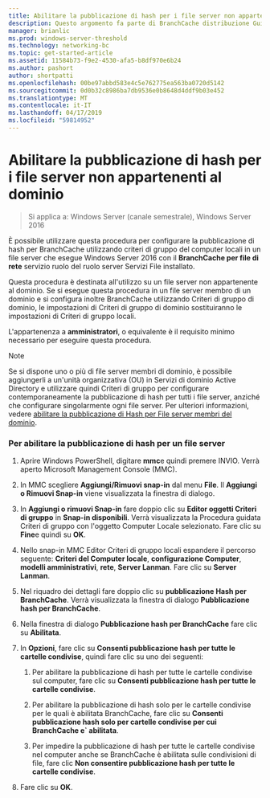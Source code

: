 ```yaml
---
title: Abilitare la pubblicazione di hash per i file server non appartenenti al dominio
description: Questo argomento fa parte di BranchCache distribuzione Guide per Windows Server 2016, che illustra come distribuire BranchCache in modalità cache distribuita e ospitato per ottimizzare l'utilizzo della larghezza di banda WAN nelle succursali
manager: brianlic
ms.prod: windows-server-threshold
ms.technology: networking-bc
ms.topic: get-started-article
ms.assetid: 11584b73-f9e2-4530-afa5-b8df970e6b24
ms.author: pashort
author: shortpatti
ms.openlocfilehash: 00be97abbd583e4c5e762775ea563ba0720d5142
ms.sourcegitcommit: 0d0b32c8986ba7db9536e0b8648d4ddf9b03e452
ms.translationtype: MT
ms.contentlocale: it-IT
ms.lasthandoff: 04/17/2019
ms.locfileid: "59814952"
---
```

# <a name="enable-hash-publication-for-non-domain-member-file-servers"></a>Abilitare la pubblicazione di hash per i file server non appartenenti al dominio

>Si applica a: Windows Server (canale semestrale), Windows Server 2016

È possibile utilizzare questa procedura per configurare la pubblicazione di hash per BranchCache utilizzando criteri di gruppo del computer locali in un file server che esegue Windows Server 2016 con il **BranchCache per file di rete** servizio ruolo del ruolo server Servizi File installato.  
  
Questa procedura è destinata all'utilizzo su un file server non appartenente al dominio. Se si esegue questa procedura in un file server membro di un dominio e si configura inoltre BranchCache utilizzando Criteri di gruppo di dominio, le impostazioni di Criteri di gruppo di dominio sostituiranno le impostazioni di Criteri di gruppo locali.  
  
L'appartenenza a **amministratori**, o equivalente è il requisito minimo necessario per eseguire questa procedura.  
  
> [!NOTE]  
> Se si dispone uno o più di file server membri di dominio, è possibile aggiungerli a un'unità organizzativa (OU) in Servizi di dominio Active Directory e utilizzare quindi Criteri di gruppo per configurare contemporaneamente la pubblicazione di hash per tutti i file server, anziché che configurare singolarmente ogni file server. Per ulteriori informazioni, vedere [abilitare la pubblicazione di Hash per File server membri del dominio](../../branchcache/deploy/Enable-Hash-Publication-for-Domain-Member-File-Servers.md).  
  
### <a name="to-enable-hash-publication-for-one-file-server"></a>Per abilitare la pubblicazione di hash per un file server  
  
1.  Aprire Windows PowerShell, digitare **mmc**e quindi premere INVIO. Verrà aperto Microsoft Management Console (MMC).  
  
2.  In MMC scegliere **Aggiungi/Rimuovi snap-in** dal menu **File**. Il **Aggiungi o Rimuovi Snap-in** viene visualizzata la finestra di dialogo.  
  
3.  In **Aggiungi o rimuovi Snap-in** fare doppio clic su **Editor oggetti Criteri di gruppo** in **Snap-in disponibili**. Verrà visualizzata la Procedura guidata Criteri di gruppo con l'oggetto Computer Locale selezionato. Fare clic su **Fine**e quindi su **OK**.  
  
4.  Nello snap-in MMC Editor Criteri di gruppo locali espandere il percorso seguente: **Criteri del Computer locale**, **configurazione Computer**, **modelli amministrativi**, **rete**, **Server Lanman**. Fare clic su **Server Lanman**.  
  
5.  Nel riquadro dei dettagli fare doppio clic su **pubblicazione Hash per BranchCache**. Verrà visualizzata la finestra di dialogo **Pubblicazione hash per BranchCache**.  
  
6.  Nella finestra di dialogo **Pubblicazione hash per BranchCache** fare clic su **Abilitata**.  
  
7.  In **Opzioni**, fare clic su **Consenti pubblicazione hash per tutte le cartelle condivise**, quindi fare clic su uno dei seguenti:  
  
    1.  Per abilitare la pubblicazione di hash per tutte le cartelle condivise sul computer, fare clic su **Consenti pubblicazione hash per tutte le cartelle condivise**.  
  
    2.  Per abilitare la pubblicazione di hash solo per le cartelle condivise per le quali è abilitata BranchCache, fare clic su **Consenti pubblicazione hash solo per cartelle condivise per cui BranchCache e` abilitata**.  
  
    3.  Per impedire la pubblicazione di hash per tutte le cartelle condivise nel computer anche se BranchCache è abilitata sulle condivisioni di file, fare clic **Non consentire pubblicazione hash per tutte le cartelle condivise**.  
  
8.  Fare clic su **OK**.  
  


